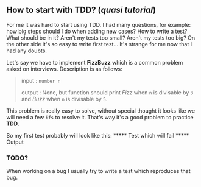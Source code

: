 

## How to start with TDD? (*quasi tutorial*)

For me it was hard to start using TDD. I had many questions, for example: how big steps should I do when adding
new cases? How to write a test? What should be in it? Aren't my tests too small? Aren't my tests too big?
On the other side it's so easy to write first test... It's strange for me now that I had any doubts.

Let's say we have to implement **FizzBuzz** which is a common problem asked on
interviews. Description is as follows:

> input
: `number n`
>
> output
: None, but function should print *Fizz* when `n` is divisable by `3` and *Buzz* when `n` is divisable by `5`.

This problem is really easy to solve, without special thought it looks like we will need a few `ifs` to resolve it.
That's way it's a good problem to practice **TDD**.

So my first test probably will look like this:
***** Test which will fail
***** Output





### TODO?

When working on a bug I usually try to write a test which reproduces that bug.